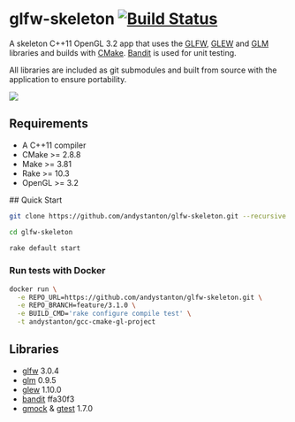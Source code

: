 # glfw-skeleton [![Build Status](http://drone.cyniq.com/github.com/andystanton/glfw-skeleton/status.svg?branch=master)](http://drone.cyniq.com/github.com/andystanton/glfw-skeleton)

A skeleton C++11 OpenGL 3.2 app that uses the [GLFW](http://www.glfw.org), [GLEW](http://glew.sourceforge.net/) and [GLM](http://glm.g-truc.net/) libraries and builds with [CMake](http://www.cmake.org/). [Bandit](http://banditcpp.org/) is used for unit testing.

All libraries are included as git submodules and built from source with the application to ensure portability.

![](http://andystanton.github.io/glfw-skeleton/images/content/3.0.1/glfw-skeleton.png)

## Requirements

* A C++11 compiler
* CMake >= 2.8.8
* Make >= 3.81
* Rake >= 10.3
* OpenGL >= 3.2

## Quick Start

```sh
git clone https://github.com/andystanton/glfw-skeleton.git --recursive

cd glfw-skeleton

rake default start
```

### Run tests with Docker

```sh
docker run \
  -e REPO_URL=https://github.com/andystanton/glfw-skeleton.git \
  -e REPO_BRANCH=feature/3.1.0 \
  -e BUILD_CMD='rake configure compile test' \
  -t andystanton/gcc-cmake-gl-project
```

## Libraries

* [glfw](http://www.glfw.org/) 3.0.4
* [glm](http://glm.g-truc.net/) 0.9.5
* [glew](http://glew.sourceforge.net/) 1.10.0
* [bandit](http://banditcpp.org/) ffa30f3
* [gmock](https://code.google.com/p/googlemock/) & [gtest](https://code.google.com/p/googletest/) 1.7.0
